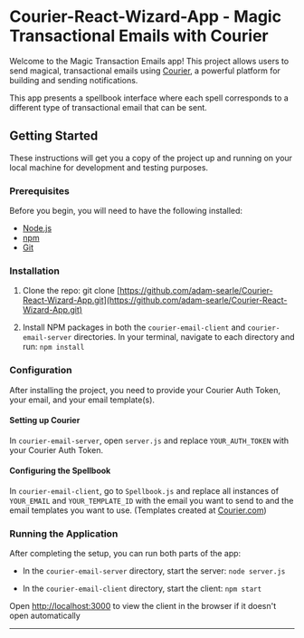 # Courier-React-Wizard-App - Magic Transactional Emails with Courier

Welcome to the Magic Transaction Emails app! This project allows users to send magical, transactional emails using [Courier](https://www.courier.com/), a powerful platform for building and sending notifications.

This app presents a spellbook interface where each spell corresponds to a different type of transactional email that can be sent.

## Getting Started

These instructions will get you a copy of the project up and running on your local machine for development and testing purposes.

### Prerequisites

Before you begin, you will need to have the following installed:

- [Node.js](https://nodejs.org/en/download/)
- [npm](https://www.npmjs.com/get-npm)
- [Git](https://git-scm.com/book/en/v2/Getting-Started-Installing-Git)

### Installation

1. Clone the repo: git clone [https://github.com/adam-searle/Courier-React-Wizard-App.git](https://github.com/adam-searle/Courier-React-Wizard-App.git)

2. Install NPM packages in both the `courier-email-client` and `courier-email-server` directories. In your terminal, navigate to each directory and run: `npm install`


### Configuration

After installing the project, you need to provide your Courier Auth Token, your email, and your email template(s).

#### Setting up Courier

In `courier-email-server`, open `server.js` and replace `YOUR_AUTH_TOKEN` with your Courier Auth Token. 

#### Configuring the Spellbook

In `courier-email-client`, go to `Spellbook.js` and replace all instances of `YOUR_EMAIL` and `YOUR_TEMPLATE_ID` with the email you want to send to and the email templates you want to use. (Templates created at [Courier.com](https://www.courier.com))

### Running the Application

After completing the setup, you can run both parts of the app:

- In the `courier-email-server` directory, start the server: `node server.js`

- In the `courier-email-client` directory, start the client: `npm start`

Open [http://localhost:3000](http://localhost:3000) to view the client in the browser if it doesn't open automatically

---


